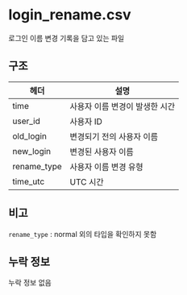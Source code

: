 # login_rename.csv
로그인 이름 변경 기록을 담고 있는 파일


## 구조
헤더 | 설명
---|---
time | 사용자 이름 변경이 발생한 시간
user_id | 사용자 ID
old_login | 변경되기 전의 사용자 이름
new_login | 변경된 사용자 이름
rename_type | 사용자 이름 변경 유형
time_utc | UTC 시간



## 비고
`rename_type` : normal 외의 타입을 확인하지 못함


## 누락 정보
누락 정보 없음